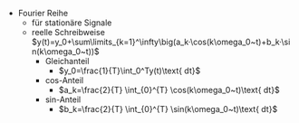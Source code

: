 - Fourier Reihe
	- für stationäre Signale
	- reelle Schreibweise
		 $y(t)=y_0+\sum\limits_{k=1}^\infty\big(a_k·\cos(k\omega_0~t)+b_k·\sin(k\omega_0~t))$ 
		 - Gleichanteil
			 - $y_0=\frac{1}{T}\int_0^Ty(t)\text{ dt}$
		 - cos-Anteil
			- $a_k=\frac{2}{T} \int_{0}^{T} \cos(k\omega_0~t)\text{ dt}$ 
		- sin-Anteil
			- $b_k=\frac{2}{T} \int_{0}^{T} \sin(k\omega_0~t)\text{ dt}$ 